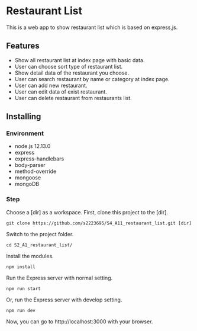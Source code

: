 # Restaurant List
This is a web app to show restaurant list which is based on express,js.

## Features
+ Show all restaurant list at index page with basic data.
+ User can choose sort type of restaurant list.
+ Show detail data of the restaurant you choose.
+ User can search restaurant by name or category at index page.
+ User can add new restaurant.
+ User can edit data of exist restaurant.
+ User can delete restaurant from restaurants list.

## Installing
### Environment
+ node.js 12.13.0
+ express
+ express-handlebars
+ body-parser
+ method-override
+ mongoose
+ mongoDB

### Step
Choose a [dir] as a workspace.
First, clone this project to the [dir].
```
git clone https://github.com/s2223695/S4_A11_restaurant_list.git [dir]
```
Switch to the project folder.
```
cd S2_A1_restaurant_list/
```
Install the modules.
```
npm install
```
Run the Express server with normal setting.
```
npm run start
```
Or, run the Express server with develop setting.
```
npm run dev
```
Now, you can go to http://localhost:3000 with your browser.